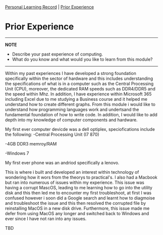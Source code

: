 [Personal Learning Record](../personal_learning_record/personal_learning_record.md) | [Prior Experience](../personal_learning_record/priorExperience.md) 

# Prior Experience

---
**NOTE**

* Describe your past experience of computing. 
* What do you know and what would you like to learn from this module?

---
Within my past experiences I have developed a strong foundation specifically within the sector of hardware and this includes understanding the specifications of what is in a computer such as the Central Processing Unit (CPU), moreover, the dedicated RAM speeds such as DDR4/DDR5 and the speed within Mhz. In addition, I have experience within Microsoft 365 including Excel due to me studying a Business course and it helped me understand how to create different graphs. From this module i would like to understand how programming languages work and undertsand the fundamental foundation of how to write code. In addition, I would like to add depth into my knowledge of computer components and hardware. 

My first ever computer devicde was a dell optiplex, speciofications include the following:
-Central Processing Unit (I7 870)

-4GB DDR3 memroy/RAM

-Windows 7

My first ever phone was an andriod specifically a lenovo. 

This is where i built and developed an interest within technology of wondering how it wors from the theorys to practical's. I also had a Macbook but ran into numerous of issues within my experience. This issue was having a corrupt MascOS, leading to me learning how to go into the utility disk and this then led me to encounter my first troubleshoot, at first I was confused however i soon did a Google search and learnt how to diagmoise and troubleshoot the issue and this then resolved the corrupted file by reinstalling MacOS in a new disk drive. Furthermore, this issue made me defer from using MacOS any longer and switched back to Windows and ever since I have not ran into any issues. 

TBD
